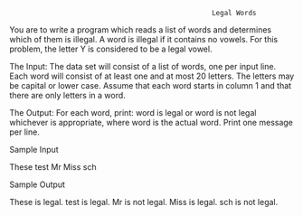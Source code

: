                                                       Legal Words

You are to write a program which reads a list of words and determines which of them is illegal. A word is illegal if it contains no vowels. For this problem, the letter Y is considered to be a legal vowel.

The Input: The data set will consist of a list of words, one per input line. Each word will consist of at least one and at most 20 letters. The letters may be capital or lower case. Assume that each word starts in column 1 and that there are only letters in a word.

The Output: For each word, print: word is legal or word is not legal whichever is appropriate, where word is the actual word. Print one message per line.

Sample Input

These
test
Mr
Miss
sch

Sample Output

These is legal.
test is legal.
Mr is not legal.
Miss is legal.
sch is not legal.
